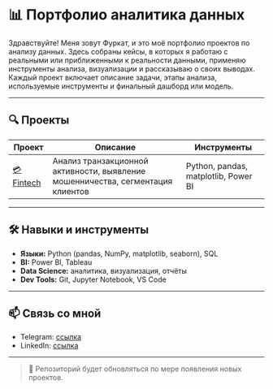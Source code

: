 # 📊 Портфолио аналитика данных

Здравствуйте! Меня зовут Фуркат, и это моё портфолио проектов по анализу данных. Здесь собраны кейсы, в которых я работаю с реальными или приближенными к реальности данными, применяю инструменты анализа, визуализации и рассказываю о своих выводах.  
Каждый проект включает описание задачи, этапы анализа, используемые инструменты и финальный дашборд или модель.

---

## 🔍 Проекты

| Проект | Описание | Инструменты |
|--------|----------|-------------|
| [💳 Fintech](./Fintech) | Анализ транзакционной активности, выявление мошенничества, сегментация клиентов | Python, pandas, matplotlib, Power BI |

---

## 🛠️ Навыки и инструменты

- **Языки:** Python (pandas, NumPy, matplotlib, seaborn), SQL
- **BI:** Power BI, Tableau
- **Data Science:** аналитика, визуализация, отчёты
- **Dev Tools:** Git, Jupyter Notebook, VS Code

---

## 📫 Связь со мной

- Telegram: [ссылка](https://t.me/Furkat_4ik)
- LinkedIn: [ссылка](www.linkedin.com/in/furkat-nuriddinov)
---

> 📌 Репозиторий будет обновляться по мере появления новых проектов.
